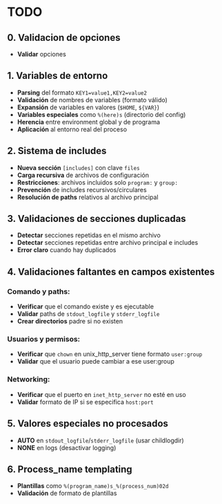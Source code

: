 # TODO

## 0. Validacion de opciones
- **Validar** opciones

## 1. Variables de entorno
- **Parsing** del formato `KEY1=value1,KEY2=value2`
- **Validación** de nombres de variables (formato válido)
- **Expansión** de variables en valores (`$HOME`, `${VAR}`)
- **Variables especiales** como `%(here)s` (directorio del config)
- **Herencia** entre environment global y de programa
- **Aplicación** al entorno real del proceso

## 2. Sistema de includes
- **Nueva sección** `[includes]` con clave `files`
- **Carga recursiva** de archivos de configuración
- **Restricciones**: archivos incluidos solo `program:` y `group:`
- **Prevención** de includes recursivos/circulares
- **Resolución de paths** relativos al archivo principal

## 3. Validaciones de secciones duplicadas
- **Detectar** secciones repetidas en el mismo archivo
- **Detectar** secciones repetidas entre archivo principal e includes
- **Error claro** cuando hay duplicados

## 4. Validaciones faltantes en campos existentes

### Comando y paths:
- **Verificar** que el comando existe y es ejecutable
- **Validar** paths de `stdout_logfile` y `stderr_logfile`
- **Crear directorios** padre si no existen

### Usuarios y permisos:
- **Verificar** que `chown` en unix_http_server tiene formato `user:group`
- **Validar** que el usuario puede cambiar a ese user:group

### Networking:
- **Verificar** que el puerto en `inet_http_server` no esté en uso
- **Validar** formato de IP si se especifica `host:port`

## 5. Valores especiales no procesados
- **AUTO** en `stdout_logfile`/`stderr_logfile` (usar childlogdir)
- **NONE** en logs (desactivar logging)

## 6. Process_name templating
- **Plantillas** como `%(program_name)s_%(process_num)02d`
- **Validación** de formato de plantillas
